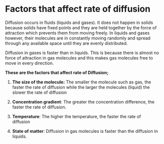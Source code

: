 # Factors that affect rate of diffusion

Diffusion occurs in fluids (liquids and gases). It does not happen in solids because solids have fixed points and they are held together by the force of attraction which prevents them from moving freely.  In liquids and gases however, their molecules are in constantly moving randomly and spread through any available space until they are evenly distributed.

Diffusion in gases is faster than in liquids.  This is because there is almost no force of attraction in gas molecules and this makes gas molecules free to move in every direction.

**These are the factors that affect rate of Diffusion;**

1.	**The size of the molecule:**
The smaller the molecule such as gas, the faster the rate of diffusion while the larger the molecules (liquid) the slower the rate of diffusion

2.	**Concentration gradient**:
The greater the concentration difference, the faster the rate of diffusion.

3.	**Temperature**:
The higher the temperature, the faster the rate of diffusion

4.	**State of matter**:
Diffusion in gas molecules is faster than the diffusion in liquids.
